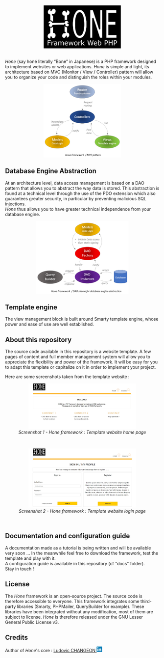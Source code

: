 <p align="center"> <img src = "./ressources/hone_logo.png"/ class="center" width=50%> </p>

<p>
<br>
<i>Hone</i> (say honé literally “Bone” in Japanese) is a PHP framework designed to implement websites or 
web applications. <i>Hone</i> is simple and light, its architecture based on MVC 
(Monitor / View / Controller) pattern will allow you to organize your code and 
distinguish the roles within your modules.
</p>
<p align="center"> <img src = "./ressources/hone_mvc.png"/ class="center" width=50% alt="Hone framework / MVC architecture"> </p>

## Database Engine Abstraction

<p>
At an architecture level, data access management is based on a DAO pattern that allows 
you to abstract the way data is stored. This abstraction is found at a technical level 
through the use of the PDO extension which also guarantees greater security, in particular 
by preventing malicious SQL injections. <br>
<i>Hone</i> thus allows you to have greater technical independence from your database engine.
</p>

<p align="center"> <img src = "./ressources/hone_dao.png"/ class="center" width=60% alt="Hone framework / DAO pattern"> </p>

## Template engine

<p>
The view management block is built around Smarty template engine, whose power and 
ease of use are well established.
</p>

## About this repository

<p>The source code available in this repository is a website template. 
A few pages of content and full member management system will allow you to appreciate the 
flexibility and power of the framework. It will be easy for you to adapt this template 
or capitalize on it in order to implement your project.</p>

<p>Here are some screenshots taken from the template website :</p>

<p align="center"> 
  <img src = "./ressources/screenshot_home.jpg"/ alt="Hone framework home screenshot" width=70%><br>
  <i>Screenshot 1 - Hone framework : Template website home page</i>
</p>
<br>
<p align="center"> 
  <img src = "./ressources/screenshot_login.jpg"/ alt="Hone framework login screenshot" width=70%><br>
  <i>Screenshot 2 - Hone framework : Template website login page</i>
</p>
<br>

## Documentation and configuration guide

<p>A documentation made as a tutorial is being written and will be available very soon ...
In the meanwhile feel free to download the framework, test the template and play with it.<br>
A configuration guide is available in this repository (cf "docs" folder).<br>
Stay in touch !</p>

## License

<p>The <i>Hone</i> framework is an open-source project. The source code is therefore 
accessible to everyone. This framework integrates some third-party libraries 
(Smarty, PHPMailer, QueryBuilder for example). These libraries have been integrated 
without any modification, most of them are subject to license. 
<i>Hone</i> is therefore released under the GNU Lesser General Public License v3.</p>

## Credits

<p>
Author of <i>Hone</i>'s core : 
<a href="https://www.linkedin.com/in/ludovic-changeon-9047141b1/" target="new" rel="noopener noreferrer">
Ludovic CHANGEON <img src="./ressources/linkedin.png" width=20px alt="Ludovic CHANGEON"/></a><br>
</p>